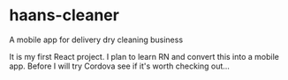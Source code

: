 # haans-cleaner
A mobile app for delivery dry cleaning business

It is my first React project. I plan to learn RN and convert this into a mobile app. Before I will try Cordova see if it's worth checking out...
